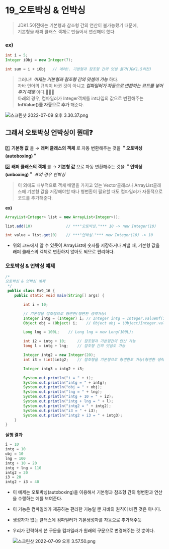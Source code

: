 # 19_오토박싱 & 언박싱
> JDK1.5이전에는 기본형과 참조형 간의 연산이 불가능했기 때문에,   
  기본형을 래퍼 클래스 객체로 만들어서 연산해야 했다.
> 

### ex)

```java
int i = 5;
Integer iObj = new Integer(7);

int sum = i + iObj   // 에러‼️. 기본형과 참조형 간의 덧셈 불가(JDK1.5이전)
```

> 그러나‼️ ***이제는 기본형과 참조형 간의 덧셈이 가능*** 하다.  
자바 언어의 규칙이 바뀐 것이 아니고 ***컴파일러가 자동으로 변환하는 코드를 넣어주기 때문*** 이다.🫢🫢🫢   
아래의 경우, 컴파일러가 Integer객체를 int타입의 값으로 변환해주는 **IntValue()를 자동으로 추가** 해준다.
> 

![스크린샷 2022-07-09 오후 3.30.37.png](https://s3.us-west-2.amazonaws.com/secure.notion-static.com/ee7aa1d8-4d24-4da5-a857-38bcde0fc245/%E1%84%89%E1%85%B3%E1%84%8F%E1%85%B3%E1%84%85%E1%85%B5%E1%86%AB%E1%84%89%E1%85%A3%E1%86%BA_2022-07-09_%E1%84%8B%E1%85%A9%E1%84%92%E1%85%AE_3.30.37.png?X-Amz-Algorithm=AWS4-HMAC-SHA256&X-Amz-Content-Sha256=UNSIGNED-PAYLOAD&X-Amz-Credential=AKIAT73L2G45EIPT3X45%2F20220709%2Fus-west-2%2Fs3%2Faws4_request&X-Amz-Date=20220709T105334Z&X-Amz-Expires=86400&X-Amz-Signature=edc1b846a4dcb51f95c312685a3235ba0e169ab00f9f89664e16e7995e16e7c1&X-Amz-SignedHeaders=host&response-content-disposition=filename%20%3D%22%25E1%2584%2589%25E1%2585%25B3%25E1%2584%258F%25E1%2585%25B3%25E1%2584%2585%25E1%2585%25B5%25E1%2586%25AB%25E1%2584%2589%25E1%2585%25A3%25E1%2586%25BA%25202022-07-09%2520%25E1%2584%258B%25E1%2585%25A9%25E1%2584%2592%25E1%2585%25AE%25203.30.37.png%22&x-id=GetObject)

## 그래서 오토박싱 언박싱이 뭔데❓

1️⃣ **기본형 값** 을 → **래퍼 클래스의 객체** 로 자동 변환해주는 것을 ＂**오토박싱(autoboxing)**＂

2️⃣ **래퍼 클래스의 객체** 를 → **기본형 값** 으로 자동 변환해주는 것을 ＂**언박싱(unboxing)**＂
*표의 경우  언박싱*


> 이 외에도 내부적으로 객체 배열을 가지고 있는 Vector클래스나 ArrayList클래스에 기본형 값을 저장해야할 때나 형변환이 필요할 때도 컴파일러가 자동적으로 코드를 추가해준다.
> 

**ex)**

```java
ArrayList<Integer> list = new ArrayList<Integer>();

list.add(10)               // ***"오토박싱."*** 10 -> new Integer(10)

int value = list.get(0)    // ***"언박싱."*** new Integer(10) -> 10
```

- 위의 코드에서 알 수 있듯이 ArrayList에 숫자를 저장하거나 꺼낼 때, 기본형 값을 래퍼 클래스의 객체로 변환하지 않아도 되므로 편리하다.

### 오토박싱 & 언박싱 예제

```java
/*
오토박싱 & 언박싱 예제
 */
 public class Ex9_16 {
    public static void main(String[] args) {

        int i = 10;

        // 기본형을 참조형으로 형변환(형변환 생략가능)
        Integer intg = (Integer) i; // Integer intg = Integer.valueOf(i);
        Object obj = (Object) i;    // Object obj = (Object)Integer.valueOf(i);

        Long lng = 100L;    // Long lng = new Long(100L);

        int i2 = intg + 10;     // 참조형과 기본형간의 연산 가능
        long l = intg + lng;    // 참조형 간의 덧셈도 가능

        Integer intg2 = new Integer(20);
        int i3 = (int)intg2;    // 참조형을 기본형으로 형변환도 가능(형변환 생략 가능)

        Integer intg3 = intg2 + i3;

        System.out.println("i = " + i);
        System.out.println("intg = " + intg);
        System.out.println("obj = " + obj);
        System.out.println("lng = " + lng);
        System.out.println("intg + 10 = " + i2);
        System.out.println("intg + lng = " + l);
        System.out.println("intg2 = " + intg2);
        System.out.println("i3 = " + i3);
        System.out.println("intg2 + i3 = " + intg3);
    }
}
```

**실행 결과**

```java
i = 10
intg = 10
obj = 10
lng = 100
intg + 10 = 20
intg + lng = 110
intg2 = 20
i3 = 20
intg2 + i3 = 40
```

- 이 예제는 오토박싱(autoboxing)을 이용해서 기본형과 참조형 간의 형변환과 연산을 수행하는 예를 보여준다.
- 이 기능은 컴파일러가 제공하는 편라한 기능일 뿐 자바의 원칙이 바뀐 것은 아니다.
- 생성자가 없는 클래스에 컴파일러가 기본생성자를 자동으로 추가해주듯
- 우리가 간략하게 쓴 구문을 컴파일러가 원래의 구문으로 변경해주는 것 뿐이다.
    
    ![스크린샷 2022-07-09 오후 3.57.50.png](https://s3.us-west-2.amazonaws.com/secure.notion-static.com/7854feda-cbf0-498f-af56-ce7a8be9e93d/%E1%84%89%E1%85%B3%E1%84%8F%E1%85%B3%E1%84%85%E1%85%B5%E1%86%AB%E1%84%89%E1%85%A3%E1%86%BA_2022-07-09_%E1%84%8B%E1%85%A9%E1%84%92%E1%85%AE_3.57.50.png?X-Amz-Algorithm=AWS4-HMAC-SHA256&X-Amz-Content-Sha256=UNSIGNED-PAYLOAD&X-Amz-Credential=AKIAT73L2G45EIPT3X45%2F20220709%2Fus-west-2%2Fs3%2Faws4_request&X-Amz-Date=20220709T105516Z&X-Amz-Expires=86400&X-Amz-Signature=53d474524d4b4c27e09d8e7e941358f69d572c4f9ba019f191c204ec08668c90&X-Amz-SignedHeaders=host&response-content-disposition=filename%20%3D%22%25E1%2584%2589%25E1%2585%25B3%25E1%2584%258F%25E1%2585%25B3%25E1%2584%2585%25E1%2585%25B5%25E1%2586%25AB%25E1%2584%2589%25E1%2585%25A3%25E1%2586%25BA%25202022-07-09%2520%25E1%2584%258B%25E1%2585%25A9%25E1%2584%2592%25E1%2585%25AE%25203.57.50.png%22&x-id=GetObject)
